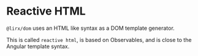 # Reactive HTML

`@lirx/dom` uses an HTML like syntax as a DOM template generator.

This is called `reactive html`, is based on Observables, and is close to the Angular template syntax.
